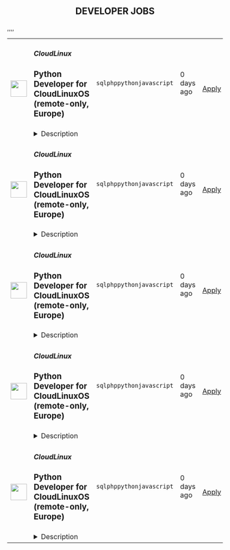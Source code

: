 <div align="center"><h2>DEVELOPER JOBS</h2></div><table><tr>
                <td width="100" height="100" rowspan="2">
                    <img src="https://avatars.githubusercontent.com/u/16290369?s=200&v=4" width="38px" height="auto">
                </td>
                <td width="300">
                    <h5>CloudLinux</h5>
                    <h3>Python Developer for CloudLinuxOS (remote-only, Europe)</h3>
                </td>
                <td width="300">
                    <code>sql</code><code>php</code><code>python</code><code>javascript</code>
                </td>
                <td width="200">
                <text>0 days ago</text>
                </td>
                <td width="100" rowspan="2">
                <a href="https://www.realworkfromanywhere.com/jobs/python-developer-for-cloudlinuxos-remote-only-europe-cloudlinux-2263" align="right" target="_blank">Apply</a>
                </td>
            </tr>
            <tr>
                <td colspan="3">
                <details><summary>Description</summary>
                <p><strong>CloudLinux</strong> is a global remote-first company. We are driven by our principles: <em>Do the right thing</em>, <em>employees first</em>, <em>we are remote first</em>, and <em>we deliver high volume, low-cost Linux infrastructure and security products that help companies to increase the efficiency of their operations</em>. Every person on our team supports each other and does what we can to ensure we are all successful.</p><p><strong>CloudLinuxOS</strong>, our flagship product, runs on more than 50,000 production servers today, powering over 40 million websites, and is recognized as the best OS for security and efficiency in a shared hosting environment. CloudLinuxOS increases server density and enhances security, thus reducing operating costs, decreasing churn rates, and increasing profitability. Check out our website for more information: <a href="https://www.cloudlinux.com/" target="_blank" rel="nofollow noreferrer noopener" class="external">https://www.cloudlinux.com/.</a></p><p></p><p><strong>We are looking for Python Developer to join our CloudLinuxOS team. </strong>You will be involved in backend development for CloudLinux projects using Python. It is required to cover your code with unit-tests using Python and/or with functional tests.</p><p></p><p><strong>As a Python developer, you will:</strong></p><ul> <li>Investigate issues reported by our clients, partners or support team;</li> <li>Communicate with our 3rd level support team to provide consultations or help related to CloudLinux projects;</li> <li>Write technical documentation for new features;</li> <li>Optimize existing functionality and create new one;</li> <li>Review code written by your colleagues using Gerrit.</li> </ul><p></p><p>Work is fully remote, with flexible hours, where you can plan your day and work from anywhere. Join us to make the difference!</p><p><strong>Requirements</strong></p><p><strong>To be successful in this role, you should have:</strong></p><ul> <li>4+ years of experience with Python;</li> <li>Strong understanding of basic algorithms and data structures;</li> <li>Experience in system programming for Linux OS;</li> <li>Experience building RPM packages;</li> <li>Proficiency in Shell/Bash scripting;</li> <li>Experience conducting code reviews;</li> <li>Ability to research and propose performance optimization solutions for websites and web servers;</li> <li>Solid knowledge of SQL;</li> <li>Basic knowledge of Git;</li> <li>Familiarity with Ansible, Vagrant, and Jenkins;</li> <li>English proficiency at an intermediate level or higher.</li> </ul><p></p><p><strong>It will be a plus if you also have:</strong></p><ul><li>Knowledge of C, PHP, Perl, or JavaScript.</li></ul><p></p><p><strong>Personal skills:</strong></p><ul> <li>Fast-learning, proactivity;</li> <li>Desire to work in a fast-paced, growing, and deadline-driven startup-up environment;</li> <li>Strong self-motivation, driven to achieve committed milestones;</li> <li>Ability to independently analyze a task and find the right solution;</li> <li>Ability to work in a team.</li> </ul><p><strong>Benefits</strong></p><p><strong>What's in it for you?</strong></p><ul> <li>A strong focus on professional development with opportunities for learning and growth:</li> <ul> <li>Interesting and challenging projects,</li> <li>Mentor and other knowledge-exchange programs;</li> </ul> <li>Fully remote work with flexible working hours, that allows you to schedule your day and work from any location worldwide;</li> <li>Paid 24 days of vacation per year, 10 days of national holidays, and unlimited sick leaves to ensure you maintain a healthy work-life balance;</li> <li>Compensation for private medical insurance;</li> <li>Co-working and gym/sports reimbursement;</li> <li>The opportunity to receive a reward for the most innovative idea that the company can patent, fostering a culture of creativity and innovation.</li> </ul><p></p><p></p><p><em>By applying for this position, you consent to the processing of your personal data as described in our Privacy Policy (</em><a href="https://cloudlinux.com/candidate-privacy-notice" rel="nofollow noreferrer noopener" class="external"><em>https://cloudlinux.com/candidate-privacy-notice</em></a><em>), which provides detailed information on how we maintain and handle your data.</em></p>
                </details>
                </td>
            </tr>,<tr>
                <td width="100" height="100" rowspan="2">
                    <img src="https://avatars.githubusercontent.com/u/16290369?s=200&v=4" width="38px" height="auto">
                </td>
                <td width="300">
                    <h5>CloudLinux</h5>
                    <h3>Python Developer for CloudLinuxOS (remote-only, Europe)</h3>
                </td>
                <td width="300">
                    <code>sql</code><code>php</code><code>python</code><code>javascript</code>
                </td>
                <td width="200">
                <text>0 days ago</text>
                </td>
                <td width="100" rowspan="2">
                <a href="https://www.realworkfromanywhere.com/jobs/python-developer-for-cloudlinuxos-remote-only-europe-cloudlinux-5562" align="right" target="_blank">Apply</a>
                </td>
            </tr>
            <tr>
                <td colspan="3">
                <details><summary>Description</summary>
                <p><strong>CloudLinux</strong> is a global remote-first company. We are driven by our principles: <em>Do the right thing</em>, <em>employees first</em>, <em>we are remote first</em>, and <em>we deliver high volume, low-cost Linux infrastructure and security products that help companies to increase the efficiency of their operations</em>. Every person on our team supports each other and does what we can to ensure we are all successful.</p><p><strong>CloudLinuxOS</strong>, our flagship product, runs on more than 50,000 production servers today, powering over 40 million websites, and is recognized as the best OS for security and efficiency in a shared hosting environment. CloudLinuxOS increases server density and enhances security, thus reducing operating costs, decreasing churn rates, and increasing profitability. Check out our website for more information: <a href="https://www.cloudlinux.com/" target="_blank" rel="nofollow noreferrer noopener" class="external">https://www.cloudlinux.com/.</a></p><p></p><p><strong>We are looking for Python Developer to join our CloudLinuxOS team. </strong>You will be involved in backend development for CloudLinux projects using Python. It is required to cover your code with unit-tests using Python and/or with functional tests.</p><p></p><p><strong>As a Python developer, you will:</strong></p><ul> <li>Investigate issues reported by our clients, partners or support team;</li> <li>Communicate with our 3rd level support team to provide consultations or help related to CloudLinux projects;</li> <li>Write technical documentation for new features;</li> <li>Optimize existing functionality and create new one;</li> <li>Review code written by your colleagues using Gerrit.</li> </ul><p></p><p>Work is fully remote, with flexible hours, where you can plan your day and work from anywhere. Join us to make the difference!</p><p><strong>Requirements</strong></p><p><strong>To be successful in this role, you should have:</strong></p><ul> <li>4+ years of experience with Python;</li> <li>Strong understanding of basic algorithms and data structures;</li> <li>Experience in system programming for Linux OS;</li> <li>Experience building RPM packages;</li> <li>Proficiency in Shell/Bash scripting;</li> <li>Experience conducting code reviews;</li> <li>Ability to research and propose performance optimization solutions for websites and web servers;</li> <li>Solid knowledge of SQL;</li> <li>Basic knowledge of Git;</li> <li>Familiarity with Ansible, Vagrant, and Jenkins;</li> <li>English proficiency at an intermediate level or higher.</li> </ul><p></p><p><strong>It will be a plus if you also have:</strong></p><ul><li>Knowledge of C, PHP, Perl, or JavaScript.</li></ul><p></p><p><strong>Personal skills:</strong></p><ul> <li>Fast-learning, proactivity;</li> <li>Desire to work in a fast-paced, growing, and deadline-driven startup-up environment;</li> <li>Strong self-motivation, driven to achieve committed milestones;</li> <li>Ability to independently analyze a task and find the right solution;</li> <li>Ability to work in a team.</li> </ul><p><strong>Benefits</strong></p><p><strong>What's in it for you?</strong></p><ul> <li>A strong focus on professional development with opportunities for learning and growth:</li> <ul> <li>Interesting and challenging projects,</li> <li>Mentor and other knowledge-exchange programs;</li> </ul> <li>Fully remote work with flexible working hours, that allows you to schedule your day and work from any location worldwide;</li> <li>Paid 24 days of vacation per year, 10 days of national holidays, and unlimited sick leaves to ensure you maintain a healthy work-life balance;</li> <li>Compensation for private medical insurance;</li> <li>Co-working and gym/sports reimbursement;</li> <li>The opportunity to receive a reward for the most innovative idea that the company can patent, fostering a culture of creativity and innovation.</li> </ul><p></p><p></p><p><em>By applying for this position, you consent to the processing of your personal data as described in our Privacy Policy (</em><a href="https://cloudlinux.com/candidate-privacy-notice" rel="nofollow noreferrer noopener" class="external"><em>https://cloudlinux.com/candidate-privacy-notice</em></a><em>), which provides detailed information on how we maintain and handle your data.</em></p>
                </details>
                </td>
            </tr>,<tr>
                <td width="100" height="100" rowspan="2">
                    <img src="https://avatars.githubusercontent.com/u/16290369?s=200&v=4" width="38px" height="auto">
                </td>
                <td width="300">
                    <h5>CloudLinux</h5>
                    <h3>Python Developer for CloudLinuxOS (remote-only, Europe)</h3>
                </td>
                <td width="300">
                    <code>sql</code><code>php</code><code>python</code><code>javascript</code>
                </td>
                <td width="200">
                <text>0 days ago</text>
                </td>
                <td width="100" rowspan="2">
                <a href="https://www.realworkfromanywhere.com/jobs/python-developer-for-cloudlinuxos-remote-only-europe-cloudlinux-7832" align="right" target="_blank">Apply</a>
                </td>
            </tr>
            <tr>
                <td colspan="3">
                <details><summary>Description</summary>
                <p><strong>CloudLinux</strong> is a global remote-first company. We are driven by our principles: <em>Do the right thing</em>, <em>employees first</em>, <em>we are remote first</em>, and <em>we deliver high volume, low-cost Linux infrastructure and security products that help companies to increase the efficiency of their operations</em>. Every person on our team supports each other and does what we can to ensure we are all successful.</p><p><strong>CloudLinuxOS</strong>, our flagship product, runs on more than 50,000 production servers today, powering over 40 million websites, and is recognized as the best OS for security and efficiency in a shared hosting environment. CloudLinuxOS increases server density and enhances security, thus reducing operating costs, decreasing churn rates, and increasing profitability. Check out our website for more information: <a href="https://www.cloudlinux.com/" target="_blank" rel="nofollow noreferrer noopener" class="external">https://www.cloudlinux.com/.</a></p><p></p><p><strong>We are looking for Python Developer to join our CloudLinuxOS team. </strong>You will be involved in backend development for CloudLinux projects using Python. It is required to cover your code with unit-tests using Python and/or with functional tests.</p><p></p><p><strong>As a Python developer, you will:</strong></p><ul> <li>Investigate issues reported by our clients, partners or support team;</li> <li>Communicate with our 3rd level support team to provide consultations or help related to CloudLinux projects;</li> <li>Write technical documentation for new features;</li> <li>Optimize existing functionality and create new one;</li> <li>Review code written by your colleagues using Gerrit.</li> </ul><p></p><p>Work is fully remote, with flexible hours, where you can plan your day and work from anywhere. Join us to make the difference!</p><p><strong>Requirements</strong></p><p><strong>To be successful in this role, you should have:</strong></p><ul> <li>4+ years of experience with Python;</li> <li>Strong understanding of basic algorithms and data structures;</li> <li>Experience in system programming for Linux OS;</li> <li>Experience building RPM packages;</li> <li>Proficiency in Shell/Bash scripting;</li> <li>Experience conducting code reviews;</li> <li>Ability to research and propose performance optimization solutions for websites and web servers;</li> <li>Solid knowledge of SQL;</li> <li>Basic knowledge of Git;</li> <li>Familiarity with Ansible, Vagrant, and Jenkins;</li> <li>English proficiency at an intermediate level or higher.</li> </ul><p></p><p><strong>It will be a plus if you also have:</strong></p><ul><li>Knowledge of C, PHP, Perl, or JavaScript.</li></ul><p></p><p><strong>Personal skills:</strong></p><ul> <li>Fast-learning, proactivity;</li> <li>Desire to work in a fast-paced, growing, and deadline-driven startup-up environment;</li> <li>Strong self-motivation, driven to achieve committed milestones;</li> <li>Ability to independently analyze a task and find the right solution;</li> <li>Ability to work in a team.</li> </ul><p><strong>Benefits</strong></p><p><strong>What's in it for you?</strong></p><ul> <li>A strong focus on professional development with opportunities for learning and growth:</li> <ul> <li>Interesting and challenging projects,</li> <li>Mentor and other knowledge-exchange programs;</li> </ul> <li>Fully remote work with flexible working hours, that allows you to schedule your day and work from any location worldwide;</li> <li>Paid 24 days of vacation per year, 10 days of national holidays, and unlimited sick leaves to ensure you maintain a healthy work-life balance;</li> <li>Compensation for private medical insurance;</li> <li>Co-working and gym/sports reimbursement;</li> <li>The opportunity to receive a reward for the most innovative idea that the company can patent, fostering a culture of creativity and innovation.</li> </ul><p></p><p></p><p><em>By applying for this position, you consent to the processing of your personal data as described in our Privacy Policy (</em><a href="https://cloudlinux.com/candidate-privacy-notice" rel="nofollow noreferrer noopener" class="external"><em>https://cloudlinux.com/candidate-privacy-notice</em></a><em>), which provides detailed information on how we maintain and handle your data.</em></p>
                </details>
                </td>
            </tr>,<tr>
                <td width="100" height="100" rowspan="2">
                    <img src="https://avatars.githubusercontent.com/u/16290369?s=200&v=4" width="38px" height="auto">
                </td>
                <td width="300">
                    <h5>CloudLinux</h5>
                    <h3>Python Developer for CloudLinuxOS (remote-only, Europe)</h3>
                </td>
                <td width="300">
                    <code>sql</code><code>php</code><code>python</code><code>javascript</code>
                </td>
                <td width="200">
                <text>0 days ago</text>
                </td>
                <td width="100" rowspan="2">
                <a href="https://www.realworkfromanywhere.com/jobs/python-developer-for-cloudlinuxos-remote-only-europe-cloudlinux-3211" align="right" target="_blank">Apply</a>
                </td>
            </tr>
            <tr>
                <td colspan="3">
                <details><summary>Description</summary>
                <p><strong>CloudLinux</strong> is a global remote-first company. We are driven by our principles: <em>Do the right thing</em>, <em>employees first</em>, <em>we are remote first</em>, and <em>we deliver high volume, low-cost Linux infrastructure and security products that help companies to increase the efficiency of their operations</em>. Every person on our team supports each other and does what we can to ensure we are all successful.</p><p><strong>CloudLinuxOS</strong>, our flagship product, runs on more than 50,000 production servers today, powering over 40 million websites, and is recognized as the best OS for security and efficiency in a shared hosting environment. CloudLinuxOS increases server density and enhances security, thus reducing operating costs, decreasing churn rates, and increasing profitability. Check out our website for more information: <a href="https://www.cloudlinux.com/" target="_blank" rel="nofollow noreferrer noopener" class="external">https://www.cloudlinux.com/.</a></p><p></p><p><strong>We are looking for Python Developer to join our CloudLinuxOS team. </strong>You will be involved in backend development for CloudLinux projects using Python. It is required to cover your code with unit-tests using Python and/or with functional tests.</p><p></p><p><strong>As a Python developer, you will:</strong></p><ul> <li>Investigate issues reported by our clients, partners or support team;</li> <li>Communicate with our 3rd level support team to provide consultations or help related to CloudLinux projects;</li> <li>Write technical documentation for new features;</li> <li>Optimize existing functionality and create new one;</li> <li>Review code written by your colleagues using Gerrit.</li> </ul><p></p><p>Work is fully remote, with flexible hours, where you can plan your day and work from anywhere. Join us to make the difference!</p><p><strong>Requirements</strong></p><p><strong>To be successful in this role, you should have:</strong></p><ul> <li>4+ years of experience with Python;</li> <li>Strong understanding of basic algorithms and data structures;</li> <li>Experience in system programming for Linux OS;</li> <li>Experience building RPM packages;</li> <li>Proficiency in Shell/Bash scripting;</li> <li>Experience conducting code reviews;</li> <li>Ability to research and propose performance optimization solutions for websites and web servers;</li> <li>Solid knowledge of SQL;</li> <li>Basic knowledge of Git;</li> <li>Familiarity with Ansible, Vagrant, and Jenkins;</li> <li>English proficiency at an intermediate level or higher.</li> </ul><p></p><p><strong>It will be a plus if you also have:</strong></p><ul><li>Knowledge of C, PHP, Perl, or JavaScript.</li></ul><p></p><p><strong>Personal skills:</strong></p><ul> <li>Fast-learning, proactivity;</li> <li>Desire to work in a fast-paced, growing, and deadline-driven startup-up environment;</li> <li>Strong self-motivation, driven to achieve committed milestones;</li> <li>Ability to independently analyze a task and find the right solution;</li> <li>Ability to work in a team.</li> </ul><p><strong>Benefits</strong></p><p><strong>What's in it for you?</strong></p><ul> <li>A strong focus on professional development with opportunities for learning and growth:</li> <ul> <li>Interesting and challenging projects,</li> <li>Mentor and other knowledge-exchange programs;</li> </ul> <li>Fully remote work with flexible working hours, that allows you to schedule your day and work from any location worldwide;</li> <li>Paid 24 days of vacation per year, 10 days of national holidays, and unlimited sick leaves to ensure you maintain a healthy work-life balance;</li> <li>Compensation for private medical insurance;</li> <li>Co-working and gym/sports reimbursement;</li> <li>The opportunity to receive a reward for the most innovative idea that the company can patent, fostering a culture of creativity and innovation.</li> </ul><p></p><p></p><p><em>By applying for this position, you consent to the processing of your personal data as described in our Privacy Policy (</em><a href="https://cloudlinux.com/candidate-privacy-notice" rel="nofollow noreferrer noopener" class="external"><em>https://cloudlinux.com/candidate-privacy-notice</em></a><em>), which provides detailed information on how we maintain and handle your data.</em></p>
                </details>
                </td>
            </tr>,<tr>
                <td width="100" height="100" rowspan="2">
                    <img src="https://avatars.githubusercontent.com/u/16290369?s=200&v=4" width="38px" height="auto">
                </td>
                <td width="300">
                    <h5>CloudLinux</h5>
                    <h3>Python Developer for CloudLinuxOS (remote-only, Europe)</h3>
                </td>
                <td width="300">
                    <code>sql</code><code>php</code><code>python</code><code>javascript</code>
                </td>
                <td width="200">
                <text>0 days ago</text>
                </td>
                <td width="100" rowspan="2">
                <a href="https://www.realworkfromanywhere.com/jobs/python-developer-for-cloudlinuxos-remote-only-europe-cloudlinux-9169" align="right" target="_blank">Apply</a>
                </td>
            </tr>
            <tr>
                <td colspan="3">
                <details><summary>Description</summary>
                <p><strong>CloudLinux</strong> is a global remote-first company. We are driven by our principles: <em>Do the right thing</em>, <em>employees first</em>, <em>we are remote first</em>, and <em>we deliver high volume, low-cost Linux infrastructure and security products that help companies to increase the efficiency of their operations</em>. Every person on our team supports each other and does what we can to ensure we are all successful.</p><p><strong>CloudLinuxOS</strong>, our flagship product, runs on more than 50,000 production servers today, powering over 40 million websites, and is recognized as the best OS for security and efficiency in a shared hosting environment. CloudLinuxOS increases server density and enhances security, thus reducing operating costs, decreasing churn rates, and increasing profitability. Check out our website for more information: <a href="https://www.cloudlinux.com/" target="_blank" rel="nofollow noreferrer noopener" class="external">https://www.cloudlinux.com/.</a></p><p></p><p><strong>We are looking for Python Developer to join our CloudLinuxOS team. </strong>You will be involved in backend development for CloudLinux projects using Python. It is required to cover your code with unit-tests using Python and/or with functional tests.</p><p></p><p><strong>As a Python developer, you will:</strong></p><ul> <li>Investigate issues reported by our clients, partners or support team;</li> <li>Communicate with our 3rd level support team to provide consultations or help related to CloudLinux projects;</li> <li>Write technical documentation for new features;</li> <li>Optimize existing functionality and create new one;</li> <li>Review code written by your colleagues using Gerrit.</li> </ul><p></p><p>Work is fully remote, with flexible hours, where you can plan your day and work from anywhere. Join us to make the difference!</p><p><strong>Requirements</strong></p><p><strong>To be successful in this role, you should have:</strong></p><ul> <li>4+ years of experience with Python;</li> <li>Strong understanding of basic algorithms and data structures;</li> <li>Experience in system programming for Linux OS;</li> <li>Experience building RPM packages;</li> <li>Proficiency in Shell/Bash scripting;</li> <li>Experience conducting code reviews;</li> <li>Ability to research and propose performance optimization solutions for websites and web servers;</li> <li>Solid knowledge of SQL;</li> <li>Basic knowledge of Git;</li> <li>Familiarity with Ansible, Vagrant, and Jenkins;</li> <li>English proficiency at an intermediate level or higher.</li> </ul><p></p><p><strong>It will be a plus if you also have:</strong></p><ul><li>Knowledge of C, PHP, Perl, or JavaScript.</li></ul><p></p><p><strong>Personal skills:</strong></p><ul> <li>Fast-learning, proactivity;</li> <li>Desire to work in a fast-paced, growing, and deadline-driven startup-up environment;</li> <li>Strong self-motivation, driven to achieve committed milestones;</li> <li>Ability to independently analyze a task and find the right solution;</li> <li>Ability to work in a team.</li> </ul><p><strong>Benefits</strong></p><p><strong>What's in it for you?</strong></p><ul> <li>A strong focus on professional development with opportunities for learning and growth:</li> <ul> <li>Interesting and challenging projects,</li> <li>Mentor and other knowledge-exchange programs;</li> </ul> <li>Fully remote work with flexible working hours, that allows you to schedule your day and work from any location worldwide;</li> <li>Paid 24 days of vacation per year, 10 days of national holidays, and unlimited sick leaves to ensure you maintain a healthy work-life balance;</li> <li>Compensation for private medical insurance;</li> <li>Co-working and gym/sports reimbursement;</li> <li>The opportunity to receive a reward for the most innovative idea that the company can patent, fostering a culture of creativity and innovation.</li> </ul><p></p><p></p><p><em>By applying for this position, you consent to the processing of your personal data as described in our Privacy Policy (</em><a href="https://cloudlinux.com/candidate-privacy-notice" rel="nofollow noreferrer noopener" class="external"><em>https://cloudlinux.com/candidate-privacy-notice</em></a><em>), which provides detailed information on how we maintain and handle your data.</em></p>
                </details>
                </td>
            </tr></table>